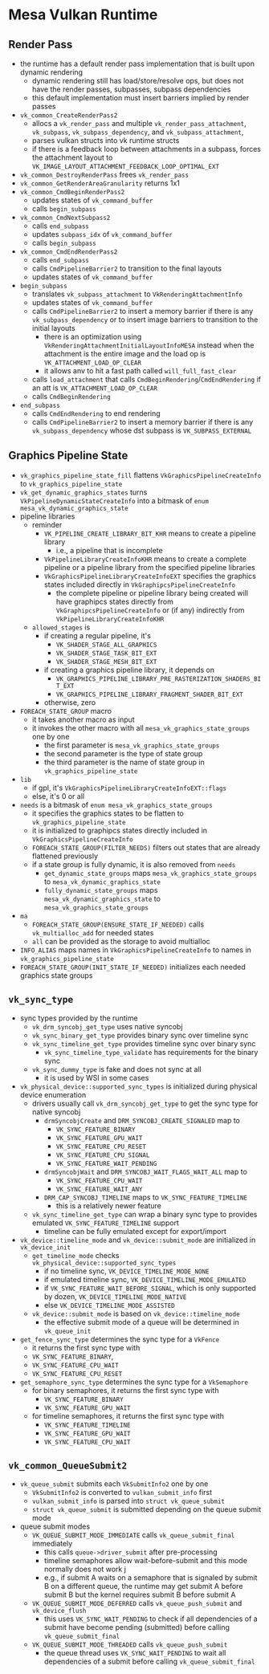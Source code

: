 Mesa Vulkan Runtime
===================

## Render Pass

- the runtime has a default render pass implementation that is built upon
  dynamic rendering
  - dynamic rendering still has load/store/resolve ops, but does not have the
    render passes, subpasses, subpass dependencies
  - this default implementation must insert barriers implied by render passes
- `vk_common_CreateRenderPass2`
  - allocs a `vk_render_pass` and multiple `vk_render_pass_attachment`,
    `vk_subpass`, `vk_subpass_dependency`, and `vk_subpass_attachment`,
  - parses vulkan structs into vk runtime structs
  - if there is a feedback loop between attachments in a subpass, forces the
    attachment layout to
    `VK_IMAGE_LAYOUT_ATTACHMENT_FEEDBACK_LOOP_OPTIMAL_EXT`
- `vk_common_DestroyRenderPass` frees `vk_render_pass`
- `vk_common_GetRenderAreaGranularity` returns 1x1
- `vk_common_CmdBeginRenderPass2`
  - updates states of `vk_command_buffer`
  - calls `begin_subpass`
- `vk_common_CmdNextSubpass2`
  - calls `end_subpass`
  - updates `subpass_idx` of `vk_command_buffer`
  - calls `begin_subpass`
- `vk_common_CmdEndRenderPass2`
  - calls `end_subpass`
  - calls `CmdPipelineBarrier2` to transition to the final layouts
  - updates states of `vk_command_buffer`
- `begin_subpass`
  - translates `vk_subpass_attachment` to `VkRenderingAttachmentInfo`
  - updates states of `vk_command_buffer`
  - calls `CmdPipelineBarrier2` to insert a memory barrier if there is any
    `vk_subpass_dependency` or to insert image barriers to transition to the
    initial layouts
    - there is an optimization using
      `VkRenderingAttachmentInitialLayoutInfoMESA` instead when the attachment
      is the entire image and the load op is `VK_ATTACHMENT_LOAD_OP_CLEAR`
    - it allows anv to hit a fast path called `will_full_fast_clear`
  - calls `load_attachment` that calls `CmdBeginRendering`/`CmdEndRendering`
    if an att is `VK_ATTACHMENT_LOAD_OP_CLEAR`
  - calls `CmdBeginRendering`
- `end_subpass`
  - calls `CmdEndRendering` to end rendering
  - calls `CmdPipelineBarrier2` to insert a memory barrier if there is any
    `vk_subpass_dependency` whose dst subpass is `VK_SUBPASS_EXTERNAL`

## Graphics Pipeline State

- `vk_graphics_pipeline_state_fill` flattens `VkGraphicsPipelineCreateInfo` to
  `vk_graphics_pipeline_state`
- `vk_get_dynamic_graphics_states` turns `VkPipelineDynamicStateCreateInfo`
  into a bitmask of `enum mesa_vk_dynamic_graphics_state`
- pipeline libraries
  - reminder
    - `VK_PIPELINE_CREATE_LIBRARY_BIT_KHR` means to create a pipeline library
      - i.e., a pipeline that is incomplete
    - `VkPipelineLibraryCreateInfoKHR` means to create a complete pipeline or
      a pipeline library from the specified pipeline libraries
    - `VkGraphicsPipelineLibraryCreateInfoEXT` specifies the graphics states
      included directly in `VkGraphipcsPipelineCreateInfo`
      - the complete pipeline or pipeline library being created will have
        graphipcs states directly from `VkGraphipcsPipelineCreateInfo` or (if
        any) indirectly from `VkPipelineLibraryCreateInfoKHR`
  - `allowed_stages` is
    - if creating a regular pipeline, it's
      - `VK_SHADER_STAGE_ALL_GRAPHICS`
      - `VK_SHADER_STAGE_TASK_BIT_EXT`
      - `VK_SHADER_STAGE_MESH_BIT_EXT`
    - if creating a graphics pipeline library, it depends on
      - `VK_GRAPHICS_PIPELINE_LIBRARY_PRE_RASTERIZATION_SHADERS_BIT_EXT`
      - `VK_GRAPHICS_PIPELINE_LIBRARY_FRAGMENT_SHADER_BIT_EXT`
    - otherwise, zero
- `FOREACH_STATE_GROUP` macro
  - it takes another macro as input
  - it invokes the other macro with all `mesa_vk_graphics_state_groups` one by
    one
    - the first parameter is `mesa_vk_graphics_state_groups`
    - the second parameter is the type of state group
    - the third parameter is the name of state group in
      `vk_graphics_pipeline_state`
- `lib`
  - if gpl, it's `VkGraphicsPipelineLibraryCreateInfoEXT::flags`
  - else, it's 0 or all
- `needs` is a bitmask of `enum mesa_vk_graphics_state_groups`
  - it specifies the graphics states to be flatten to
    `vk_graphics_pipeline_state`
  - it is initialized to graphipcs states directly included in
    `VkGraphicsPipelineCreateInfo`
  - `FOREACH_STATE_GROUP(FILTER_NEEDS)` filters out states that are already
    flattened previously
  - if a state group is fully dynamic, it is also removed from `needs`
    - `get_dynamic_state_groups` maps `mesa_vk_graphics_state_groups` to
      `mesa_vk_dynamic_graphics_state`
    - `fully_dynamic_state_groups` maps `mesa_vk_dynamic_graphics_state` to
      `mesa_vk_graphics_state_groups`
- `ma`
  - `FOREACH_STATE_GROUP(ENSURE_STATE_IF_NEEDED)` calls `vk_multialloc_add`
    for needed states
  - `all` can be provided as the storage to avoid multialloc
- `INFO_ALIAS` maps names in `VkGraphicsPipelineCreateInfo` to names in
  `vk_graphics_pipeline_state`
- `FOREACH_STATE_GROUP(INIT_STATE_IF_NEEDED)` initializes each needed
  graphics state groups

## `vk_sync_type`

- sync types provided by the runtime
  - `vk_drm_syncobj_get_type` uses native syncobj
  - `vk_sync_binary_get_type` provides binary sync over timeline sync
  - `vk_sync_timeline_get_type` provides timeline sync over binary sync
    - `vk_sync_timeline_type_validate` has requirements for the binary sync
  - `vk_sync_dummy_type` is fake and does not sync at all
    - it is used by WSI in some cases
- `vk_physical_device::supported_sync_types` is initialized during physical
  device enumeration
  - drivers usually call `vk_drm_syncobj_get_type` to get the sync type for
    native syncobj
    - `drmSyncobjCreate` and `DRM_SYNCOBJ_CREATE_SIGNALED` map to
      - `VK_SYNC_FEATURE_BINARY`
      - `VK_SYNC_FEATURE_GPU_WAIT`
      - `VK_SYNC_FEATURE_CPU_RESET`
      - `VK_SYNC_FEATURE_CPU_SIGNAL`
      - `VK_SYNC_FEATURE_WAIT_PENDING`
    - `drmSyncobjWait` and `DRM_SYNCOBJ_WAIT_FLAGS_WAIT_ALL` map to
      - `VK_SYNC_FEATURE_CPU_WAIT`
      - `VK_SYNC_FEATURE_WAIT_ANY`
    - `DRM_CAP_SYNCOBJ_TIMELINE` maps to `VK_SYNC_FEATURE_TIMELINE`
      - this is a relatively newer feature
  - `vk_sync_timeline_get_type` can wrap a binary sync type to provides
    emulated `VK_SYNC_FEATURE_TIMELINE` support
    - timeline can be fully emulated except for export/import
- `vk_device::timeline_mode` and `vk_device::submit_mode` are initialized in
  `vk_device_init`
  - `get_timeline_mode` checks `vk_physical_device::supported_sync_types`
    - if no timeline sync, `VK_DEVICE_TIMELINE_MODE_NONE`
    - if emulated timeline sync, `VK_DEVICE_TIMELINE_MODE_EMULATED`
    - if `VK_SYNC_FEATURE_WAIT_BEFORE_SIGNAL`, which is only supported by
      dozen, `VK_DEVICE_TIMELINE_MODE_NATIVE`
    - else `VK_DEVICE_TIMELINE_MODE_ASSISTED`
  - `vk_device::submit_mode` is based on `vk_device::timeline_mode`
    - the effective submit mode of a queue will be determined in
      `vk_queue_init`
- `get_fence_sync_type` determines the sync type for a `VkFence`
  - it returns the first sync type with
  - `VK_SYNC_FEATURE_BINARY`,
  - `VK_SYNC_FEATURE_CPU_WAIT`
  - `VK_SYNC_FEATURE_CPU_RESET`
- `get_semaphore_sync_type` determines the sync type for a `VkSemaphore`
  - for binary semaphores, it returns the first sync type with
    - `VK_SYNC_FEATURE_BINARY`
    - `VK_SYNC_FEATURE_GPU_WAIT`
  - for timeline semaphores, it returns the first sync type with
    - `VK_SYNC_FEATURE_TIMELINE`
    - `VK_SYNC_FEATURE_GPU_WAIT`
    - `VK_SYNC_FEATURE_CPU_WAIT`

## `vk_common_QueueSubmit2`

- `vk_queue_submit` submits each `VkSubmitInfo2` one by one
  - `VkSubmitInfo2` is converted to `vulkan_submit_info` first
  - `vulkan_submit_info` is parsed into `struct vk_queue_submit`
  - `struct vk_queue_submit` is submitted depending on the queue submit mode
- queue submit modes
  - `VK_QUEUE_SUBMIT_MODE_IMMEDIATE` calls `vk_queue_submit_final` immediately
    - this calls `queue->driver_submit` after pre-processing
    - timeline semaphores allow wait-before-submit and this mode normally does
      not work j
    - e.g., if submit A waits on a semaphore that is signaled by submit B on a
      different queue, the runtime may get submit A before submit B but the
      kernel requires submit B before submit A
  - `VK_QUEUE_SUBMIT_MODE_DEFERRED` calls `vk_queue_push_submit` and
    `vk_device_flush`
    - this uses `VK_SYNC_WAIT_PENDING` to check if all dependencies of a
      submit have become pending (submitted) before calling
      `vk_queue_submit_final`
  - `VK_QUEUE_SUBMIT_MODE_THREADED` calls `vk_queue_push_submit`
    - the queue thread uses `VK_SYNC_WAIT_PENDING` to wait all dependencies of
      a submit before calling `vk_queue_submit_final`
